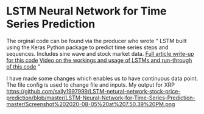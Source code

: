 # LSTM Neural Network for Time Series Prediction

The orginal code can be found via the producer who wrote " LSTM built using the Keras Python package to predict time series steps and sequences. Includes sine wave and stock market data. [Full article write-up for this code](https://www.altumintelligence.com/articles/a/Time-Series-Prediction-Using-LSTM-Deep-Neural-Networks) [Video on the workings and usage of LSTMs and run-through of this code](https://www.youtube.com/watch?v=2np77NOdnwk) "

I have made some changes which enables us to have continuous data point. The file config is used to change file and inputs. 
My output for XRP
https://github.com/sally1997999/LSTM-netural-network-stock-price-prediction/blob/master/LSTM-Neural-Network-for-Time-Series-Prediction-master/Screenshot%202020-08-05%20at%207.50.39%20PM.png

